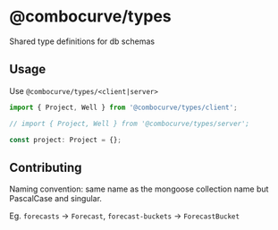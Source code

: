 # @combocurve/types

Shared type definitions for db schemas

## Usage

Use `@combocurve/types/<client|server>`

```typescript
import { Project, Well } from '@combocurve/types/client';

// import { Project, Well } from '@combocurve/types/server';

const project: Project = {};
```

## Contributing

Naming convention: same name as the mongoose collection name but PascalCase and singular.

Eg. `forecasts` -> `Forecast`, `forecast-buckets` -> `ForecastBucket`
